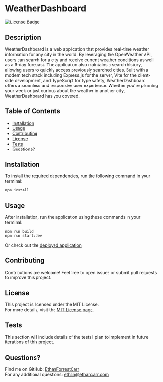 # WeatherDashboard

[![License Badge](https://img.shields.io/badge/License-MIT-blue.svg)](https://opensource.org/licenses/MIT)

## Description
WeatherDashboard is a web application that provides real-time weather information for any city in the world. By leveraging the OpenWeather API, users can search for a city and receive current weather conditions as well as a 5-day forecast. The application also maintains a search history, allowing users to quickly access previously searched cities. Built with a modern tech stack including Express.js for the server, Vite for the client-side development, and TypeScript for type safety, WeatherDashboard offers a seamless and responsive user experience. Whether you're planning your week or just curious about the weather in another city, WeatherDashboard has you covered.

## Table of Contents
- [Installation](#installation)
- [Usage](#usage)
- [Contributing](#contributing)
- [License](#license)
- [Tests](#tests)
- [Questions?](#questions)

## Installation
To install the required dependencies, run the following command in your terminal:

```bash
npm install
```

## Usage
After installation, run the application using these commands in your terminal:

```bash
npm run build
npm run start:dev
```

Or check out the [deployed application](https://weatherdashboard-bn6l.onrender.com)

## Contributing
Contributions are welcome! Feel free to open issues or submit pull requests to improve this project.

## License
This project is licensed under the MIT License.  
For more details, visit the [MIT License page](https://opensource.org/licenses/MIT).

## Tests
This section will include details of the tests I plan to implement in future iterations of this project.

## Questions?
Find me on GitHub: [EthanForrestCarr](https://github.com/EthanForrestCarr)  
For any additional questions: ethan@ethancarr.com
